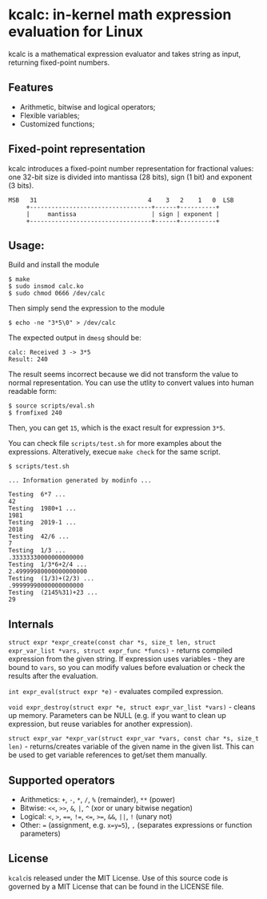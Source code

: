 # kcalc: in-kernel math expression evaluation for Linux

kcalc is a mathematical expression evaluator and takes string as
input, returning fixed-point numbers.

## Features

* Arithmetic, bitwise and logical operators;
* Flexible variables;
* Customized functions;

## Fixed-point representation

kcalc introduces a fixed-point number representation for fractional values:
one 32-bit size is divided into mantissa (28 bits), sign (1 bit) and
exponent (3 bits).

```
MSB   31                               4    3   2    1   0  LSB
     +----------------------------------+------+----------+
     |     mantissa                     | sign | exponent |
     +----------------------------------+------+----------+
```

## Usage:

Build and install the module

```shell
$ make
$ sudo insmod calc.ko
$ sudo chmod 0666 /dev/calc
```

Then simply send the expression to the module

```shell
$ echo -ne "3*5\0" > /dev/calc
```

The expected output in `dmesg` should be:

```shell
calc: Received 3 -> 3*5
Result: 240
```

The result seems incorrect because we did not transform the value to normal representation.
You can use the utlity to convert values into human readable form:
```shell
$ source scripts/eval.sh
$ fromfixed 240
```

Then, you can get `15`, which is the exact result for expression `3*5`.

You can check file `scripts/test.sh` for more examples about the expressions. Alteratively,
execue `make check` for the same script.

```shell
$ scripts/test.sh

... Information generated by modinfo ...

Testing  6*7 ...
42
Testing  1980+1 ...
1981
Testing  2019-1 ...
2018
Testing  42/6 ...
7
Testing  1/3 ...
.33333330000000000000
Testing  1/3*6+2/4 ...
2.49999980000000000000
Testing  (1/3)+(2/3) ...
.99999990000000000000
Testing  (2145%31)+23 ...
29
```

## Internals

`struct expr *expr_create(const char *s, size_t len, struct expr_var_list
*vars, struct expr_func *funcs)` - returns compiled expression from the given
string. If expression uses variables - they are bound to `vars`, so you can
modify values before evaluation or check the results after the evaluation.

`int expr_eval(struct expr *e)` - evaluates compiled expression.

`void expr_destroy(struct expr *e, struct expr_var_list *vars)` - cleans up
memory. Parameters can be NULL (e.g. if you want to clean up expression, but
reuse variables for another expression).

`struct expr_var *expr_var(struct expr_var *vars, const char *s, size_t len)` -
returns/creates variable of the given name in the given list. This can be used
to get variable references to get/set them manually.

## Supported operators

* Arithmetics: `+`, `-`, `*`, `/`, `%` (remainder), `**` (power)
* Bitwise: `<<`, `>>`, `&`, `|`, `^` (xor or unary bitwise negation)
* Logical: `<`, `>`, `==`, `!=`, `<=`, `>=`, `&&`, `||`, `!` (unary not)
* Other: `=` (assignment, e.g. `x=y=5`), `,` (separates expressions or function parameters)

## License

`kcalc`is released under the MIT License. Use of this source code is governed by
a MIT License that can be found in the LICENSE file.
